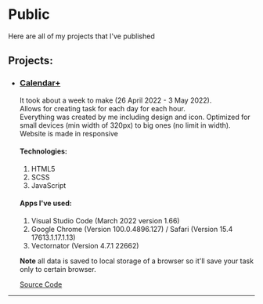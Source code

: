 # Public
Here are all of my projects that I've published

## Projects:
- ### [Calendar+](https://calendar-plus-rd.netlify.app)

  It took about a week to make (26 April 2022 - 3 May 2022). <br>
  Allows for creating task for each day for each hour. <br>
  Everything was created by me including design and icon. Optimized for small devices (min width of 320px) to big ones (no limit in width). Website is made               in responsive<br> 
  
  #### Technologies:
  1. HTML5
  2. SCSS
  3. JavaScript

  #### Apps I've used:
  1. Visual Studio Code (March 2022 version 1.66)
  2. Google Chrome (Version 100.0.4896.127) / Safari (Version 15.4 17613.1.17.1.13)
  3. Vectornator (Version 4.7.1 22662)

  **Note** all data is saved to local storage of a browser so it'll save your task only to certain browser.

  [Source Code](https://github.com/Radoslaw-Drab/Projects-Public/tree/main/Calendar%2B)

<hr>
